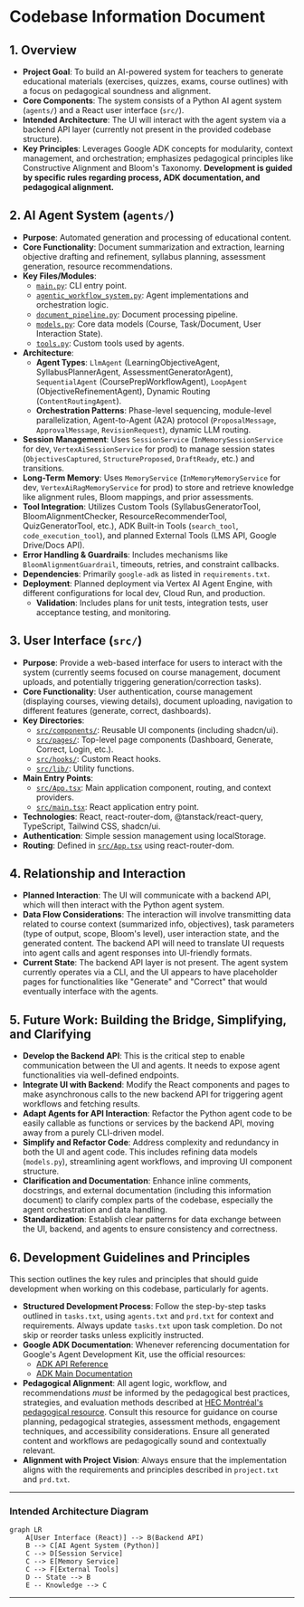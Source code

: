 # Codebase Information Document

## 1. Overview

*   **Project Goal**: To build an AI-powered system for teachers to generate educational materials (exercises, quizzes, exams, course outlines) with a focus on pedagogical soundness and alignment.
*   **Core Components**: The system consists of a Python AI agent system (`agents/`) and a React user interface (`src/`).
*   **Intended Architecture**: The UI will interact with the agent system via a backend API layer (currently not present in the provided codebase structure).
*   **Key Principles**: Leverages Google ADK concepts for modularity, context management, and orchestration; emphasizes pedagogical principles like Constructive Alignment and Bloom's Taxonomy. **Development is guided by specific rules regarding process, ADK documentation, and pedagogical alignment.**

## 2. AI Agent System (`agents/`)

*   **Purpose**: Automated generation and processing of educational content.
*   **Core Functionality**: Document summarization and extraction, learning objective drafting and refinement, syllabus planning, assessment generation, resource recommendations.
*   **Key Files/Modules**:
    *   [`main.py`](agents/parent_folder/multi_tool_agent/main.py): CLI entry point.
    *   [`agentic_workflow_system.py`](agents/parent_folder/multi_tool_agent/agentic_workflow_system.py): Agent implementations and orchestration logic.
    *   [`document_pipeline.py`](agents/parent_folder/multi_tool_agent/document_pipeline.py): Document processing pipeline.
    *   [`models.py`](agents/parent_folder/multi_tool_agent/models.py): Core data models (Course, Task/Document, User Interaction State).
    *   [`tools.py`](agents/parent_folder/multi_tool_agent/tools.py): Custom tools used by agents.
*   **Architecture**:
    *   **Agent Types**: `LlmAgent` (LearningObjectiveAgent, SyllabusPlannerAgent, AssessmentGeneratorAgent), `SequentialAgent` (CoursePrepWorkflowAgent), `LoopAgent` (ObjectiveRefinementAgent), Dynamic Routing (`ContentRoutingAgent`).
    *   **Orchestration Patterns**: Phase-level sequencing, module-level parallelization, Agent-to-Agent (A2A) protocol (`ProposalMessage`, `ApprovalMessage`, `RevisionRequest`), dynamic LLM routing.
*   **Session Management**: Uses `SessionService` (`InMemorySessionService` for dev, `VertexAiSessionService` for prod) to manage session states (`ObjectivesCaptured`, `StructureProposed`, `DraftReady`, etc.) and transitions.
*   **Long-Term Memory**: Uses `MemoryService` (`InMemoryMemoryService` for dev, `VertexAiRagMemoryService` for prod) to store and retrieve knowledge like alignment rules, Bloom mappings, and prior assessments.
*   **Tool Integration**: Utilizes Custom Tools (SyllabusGeneratorTool, BloomAlignmentChecker, ResourceRecommenderTool, QuizGeneratorTool, etc.), ADK Built-in Tools (`search_tool`, `code_execution_tool`), and planned External Tools (LMS API, Google Drive/Docs API).
*   **Error Handling & Guardrails**: Includes mechanisms like `BloomAlignmentGuardrail`, timeouts, retries, and constraint callbacks.
*   **Dependencies**: Primarily `google-adk` as listed in `requirements.txt`.
*   **Deployment**: Planned deployment via Vertex AI Agent Engine, with different configurations for local dev, Cloud Run, and production.
    *   **Validation**: Includes plans for unit tests, integration tests, user acceptance testing, and monitoring.

## 3. User Interface (`src/`)

*   **Purpose**: Provide a web-based interface for users to interact with the system (currently seems focused on course management, document uploads, and potentially triggering generation/correction tasks).
*   **Core Functionality**: User authentication, course management (displaying courses, viewing details), document uploading, navigation to different features (generate, correct, dashboards).
*   **Key Directories**:
    *   [`src/components/`](src/components/): Reusable UI components (including shadcn/ui).
    *   [`src/pages/`](src/pages/): Top-level page components (Dashboard, Generate, Correct, Login, etc.).
    *   [`src/hooks/`](src/hooks/): Custom React hooks.
    *   [`src/lib/`](src/lib/): Utility functions.
*   **Main Entry Points**:
    *   [`src/App.tsx`](src/App.tsx): Main application component, routing, and context providers.
    *   [`src/main.tsx`](src/main.tsx): React application entry point.
*   **Technologies**: React, react-router-dom, @tanstack/react-query, TypeScript, Tailwind CSS, shadcn/ui.
*   **Authentication**: Simple session management using localStorage.
*   **Routing**: Defined in [`src/App.tsx`](src/App.tsx) using react-router-dom.

## 4. Relationship and Interaction

*   **Planned Interaction**: The UI will communicate with a backend API, which will then interact with the Python agent system.
*   **Data Flow Considerations**: The interaction will involve transmitting data related to course context (summarized info, objectives), task parameters (type of output, scope, Bloom's level), user interaction state, and the generated content. The backend API will need to translate UI requests into agent calls and agent responses into UI-friendly formats.
*   **Current State**: The backend API layer is not present. The agent system currently operates via a CLI, and the UI appears to have placeholder pages for functionalities like "Generate" and "Correct" that would eventually interface with the agents.

## 5. Future Work: Building the Bridge, Simplifying, and Clarifying

*   **Develop the Backend API**: This is the critical step to enable communication between the UI and agents. It needs to expose agent functionalities via well-defined endpoints.
*   **Integrate UI with Backend**: Modify the React components and pages to make asynchronous calls to the new backend API for triggering agent workflows and fetching results.
*   **Adapt Agents for API Interaction**: Refactor the Python agent code to be easily callable as functions or services by the backend API, moving away from a purely CLI-driven model.
*   **Simplify and Refactor Code**: Address complexity and redundancy in both the UI and agent code. This includes refining data models (`models.py`), streamlining agent workflows, and improving UI component structure.
*   **Clarification and Documentation**: Enhance inline comments, docstrings, and external documentation (including this information document) to clarify complex parts of the codebase, especially the agent orchestration and data handling.
*   **Standardization**: Establish clear patterns for data exchange between the UI, backend, and agents to ensure consistency and correctness.

## 6. Development Guidelines and Principles

This section outlines the key rules and principles that should guide development when working on this codebase, particularly for agents.

*   **Structured Development Process**: Follow the step-by-step tasks outlined in `tasks.txt`, using `agents.txt` and `prd.txt` for context and requirements. Always update `tasks.txt` upon task completion. Do not skip or reorder tasks unless explicitly instructed.
*   **Google ADK Documentation**: Whenever referencing documentation for Google's Agent Development Kit, use the official resources:
    *   [ADK API Reference](https://google.github.io/adk-docs/api-reference/index.html)
    *   [ADK Main Documentation](https://google.github.io/adk-docs)
*   **Pedagogical Alignment**: All agent logic, workflow, and recommendations *must* be informed by the pedagogical best practices, strategies, and evaluation methods described at [HEC Montréal's pedagogical resource](https://enseigner.hec.ca/pedagogie). Consult this resource for guidance on course planning, pedagogical strategies, assessment methods, engagement techniques, and accessibility considerations. Ensure all generated content and workflows are pedagogically sound and contextually relevant.
*   **Alignment with Project Vision**: Always ensure that the implementation aligns with the requirements and principles described in `project.txt` and `prd.txt`.

---

### Intended Architecture Diagram

```mermaid
graph LR
    A[User Interface (React)] --> B(Backend API)
    B --> C[AI Agent System (Python)]
    C --> D[Session Service]
    C --> E[Memory Service]
    C --> F[External Tools]
    D -- State --> B
    E -- Knowledge --> C
```

---
